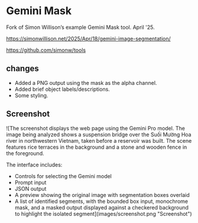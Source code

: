# Gemini Mask

Fork of Simon Willison’s example Gemini Mask tool. April '25.
 
 https://simonwillison.net/2025/Apr/18/gemini-image-segmentation/
 
 https://github.com/simonw/tools
 
## changes

- Added a PNG output using the mask as the alpha channel.
- Added brief object labels/descriptions.
- Some styling.

## Screenshot

![The screenshot displays the web page using the Gemini Pro model. The image being analyzed shows a suspension bridge over the Suối Mường Hoa river in northwestern Vietnam, taken before a reservoir was built. The scene features rice terraces in the background and a stone and wooden fence in the foreground.

The interface includes:
- Controls for selecting the Gemini model
- Prompt input
- JSON output
- A preview showing the original image with segmentation boxes overlaid
- A list of identified segments, with the bounded box input, monochrome mask, and a masked output displayed against a checkered background to highlight the isolated segment](images/screenshot.png "Screenshot")